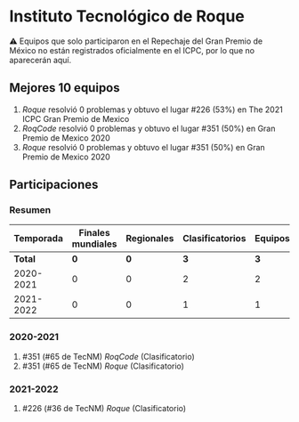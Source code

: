 ---
---

# Instituto Tecnológico de Roque

:warning: Equipos que solo participaron en el Repechaje del Gran Premio de México no están registrados oficialmente en el ICPC, por lo que no aparecerán aquí.

## Mejores 10 equipos

1. _Roque_ resolvió 0 problemas y obtuvo el lugar #226 (53%) en The 2021 ICPC Gran Premio de Mexico
1. _RoqCode_ resolvió 0 problemas y obtuvo el lugar #351 (50%) en Gran Premio de Mexico 2020
1. _Roque_ resolvió 0 problemas y obtuvo el lugar #351 (50%) en Gran Premio de Mexico 2020

## Participaciones

### Resumen

| Temporada | Finales mundiales | Regionales | Clasificatorios | Equipos |
| --- | --- | --- | --- | --- |
| **Total** | **0** | **0** | **3** | **3** |
| 2020-2021 | 0 | 0 | 2 | 2 |
| 2021-2022 | 0 | 0 | 1 | 1 |

### 2020-2021

1. #351 (#65 de TecNM) _RoqCode_ (Clasificatorio)
1. #351 (#65 de TecNM) _Roque_ (Clasificatorio)

### 2021-2022

1. #226 (#36 de TecNM) _Roque_ (Clasificatorio)



